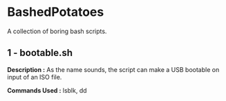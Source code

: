 # BashedPotatoes

A collection of boring bash scripts.

## 1 - bootable.sh 

**Description :** As the name sounds, the script can make a USB bootable on input of an ISO file.

**Commands Used :** lsblk, dd



